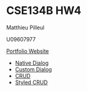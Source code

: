 # CSE134B HW4

Matthieu Pilleul

U09607977

[Portfolio Website](https://stately-donut-74acf7.netlify.app)

- [Native Dialog](https://stately-donut-74acf7.netlify.app/nativedialogs.html)
- [Custom Dialog](https://stately-donut-74acf7.netlify.app/customdialog.html)
- [CRUD](https://stately-donut-74acf7.netlify.app/crud.html)
- [Styled CRUD](https://stately-donut-74acf7.netlify.app/styledcrud.html)
